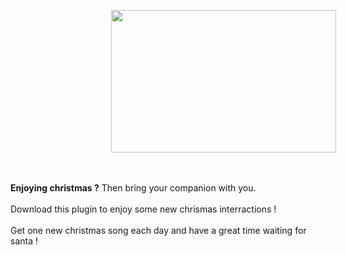 <img style="margin-left: 32%" width="360px" height="228px" src="http://www.comment-contacter.fr/images/easyblog_articles/188/pere-noel.jpg"><br>
<div>
<br><br>
<b>Enjoying christmas ?</b> Then bring your companion with you.<br><br>
Download this plugin to enjoy some new chrismas interractions !<br><br>
Get one new christmas song each day and have a great time waiting for santa !
</div>


